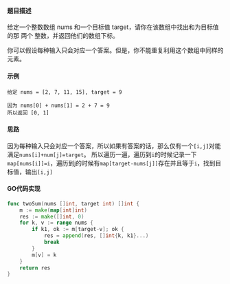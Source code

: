#### 题目描述
给定一个整数数组 nums 和一个目标值 target，请你在该数组中找出和为目标值的那 两个 整数，并返回他们的数组下标。

你可以假设每种输入只会对应一个答案。但是，你不能重复利用这个数组中同样的元素。
#### 示例
```
给定 nums = [2, 7, 11, 15], target = 9

因为 nums[0] + nums[1] = 2 + 7 = 9
所以返回 [0, 1]
```

#### 思路
因为每种输入只会对应一个答案，所以如果有答案的话，那么仅有一个`[i,j]`对能满足`nums[i]+num[j]=target`。
所以遍历一遍，遍历到`i`的时候记录一下`map[nums[i]]=i`，遍历到j的时候有`map[target-nums[j]]`存在并且等于`i`，找到目标值，输出`[i,j]`
#### GO代码实现
```go
func twoSum(nums []int, target int) []int {
    m := make(map[int]int)
    res := make([]int, 0)
    for k, v := range nums { 
        if k1, ok := m[target-v]; ok {
            res = append(res, []int{k, k1}...)
            break
        }
        m[v] = k
    }
    return res
}
```

